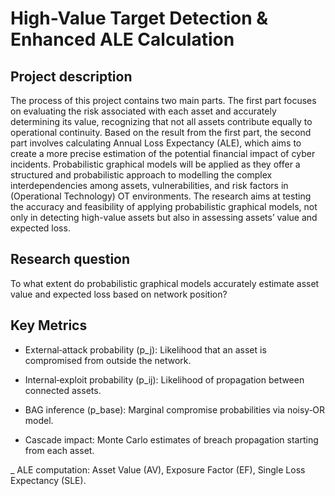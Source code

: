 # High-Value Target Detection & Enhanced ALE Calculation

## Project description

The process of this project contains two main parts. The first part focuses on evaluating the risk associated with each asset and accurately determining its value, recognizing that not all assets contribute equally to operational continuity. Based on the result from the first part, the second part involves calculating Annual Loss Expectancy (ALE), which aims to create a more precise estimation of the potential financial impact of cyber incidents. Probabilistic graphical models will be applied as they offer a structured and probabilistic approach to modelling the complex interdependencies among assets, vulnerabilities, and risk factors in (Operational Technology) OT environments. The research aims at testing the accuracy and feasibility of applying probabilistic graphical models, not only in detecting high-value assets but also in assessing assets’ value and expected loss.

## Research question 
To what extent do probabilistic graphical models accurately estimate asset value and expected loss based on network position?

## Key Metrics

- External‑attack probability (p_j): Likelihood that an asset is compromised from outside the network.

- Internal‑exploit probability (p_ij): Likelihood of propagation between connected assets.

- BAG inference (p_base): Marginal compromise probabilities via noisy‑OR model.

- Cascade impact: Monte Carlo estimates of breach propagation starting from each asset.

_ ALE computation: Asset Value (AV), Exposure Factor (EF), Single Loss Expectancy (SLE).

